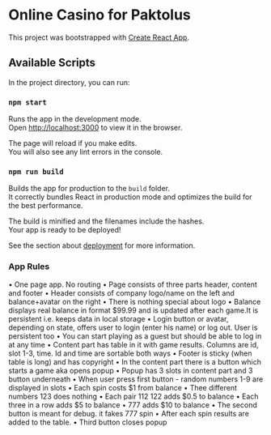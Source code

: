 # Online Casino for Paktolus

This project was bootstrapped with [Create React App](https://github.com/facebook/create-react-app).

## Available Scripts

In the project directory, you can run:

### `npm start`

Runs the app in the development mode.\
Open [http://localhost:3000](http://localhost:3000) to view it in the browser.

The page will reload if you make edits.\
You will also see any lint errors in the console.

### `npm run build`

Builds the app for production to the `build` folder.\
It correctly bundles React in production mode and optimizes the build for the best performance.

The build is minified and the filenames include the hashes.\
Your app is ready to be deployed!

See the section about [deployment](https://facebook.github.io/create-react-app/docs/deployment) for more information.

### App Rules

•	One page app. No routing
•	Page consists of three parts header, content and footer
•	Header consists of company logo/name on the left and balance+avatar on the right
•	There is nothing special about logo
•	Balance displays real balance in format $99.99 and is updated after each game.It                    is persistent i.e. keeps data in local storage
•	Login button or avatar, depending on state, offers user to login (enter his name) or log out. User is persistent too
•	You can start playing as a guest but should be able to log in at any time
•	Content part has table in it with game results. Columns are id, slot 1-3, time. Id and time are sortable both ways
•	Footer is sticky (when table is long) and has copyright
•	In the content part there is a button which starts a game aka opens popup
•	Popup has 3 slots in content part and 3 button underneath
•	When user press first button - random numbers 1-9 are displayed in slots
•	Each spin costs $1 from balance
•	Thee different numbers 123 does nothing
•	Each pair 112 122 adds $0.5 to balance
•	Each three in a row adds $5 to balance
•	777 adds $10 to balance
•	The second button is meant for debug. it fakes 777 spin
•	After each spin results are added to the table.
•	Third button closes popup

